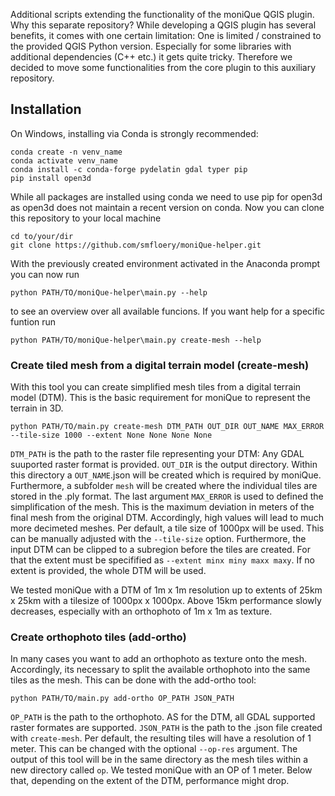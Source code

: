 Additional scripts extending the functionality of the moniQue QGIS plugin. Why this separate repository? While developing a QGIS plugin has several benefits, it comes with one certain limitation: One is limited / constrained to the provided QGIS Python version. Especially for some libraries with additional dependencies (C++ etc.) it gets quite tricky. Therefore we decided to move some functionalities from the core plugin to this auxiliary repository.

## Installation
On Windows, installing via Conda is strongly recommended:
```
conda create -n venv_name
conda activate venv_name
conda install -c conda-forge pydelatin gdal typer pip
pip install open3d
```
While all packages are installed using conda we need to use pip for open3d as open3d does not maintain a recent version on conda. Now you can clone this repository to your local machine
```
cd to/your/dir
git clone https://github.com/smfloery/moniQue-helper.git
```
With the previously created environment activated in the Anaconda prompt you can now run 
```
python PATH/TO/moniQue-helper\main.py --help
```
to see an overview over all available funcions. If you want help for a specific funtion run
```
python PATH/TO/moniQue-helper\main.py create-mesh --help
```

### Create tiled mesh from a digital terrain model (create-mesh)
With this tool you can create simplified mesh tiles from a digital terrain model (DTM). This is the basic requirement for moniQue to represent the terrain in 3D. 
```
python PATH/TO/main.py create-mesh DTM_PATH OUT_DIR OUT_NAME MAX_ERROR --tile-size 1000 --extent None None None None
```

``DTM_PATH`` is the path to the raster file representing your DTM: Any GDAL suuported raster format is provided. ``OUT_DIR`` is the output directory. Within this directory a ``OUT_NAME``.json will be created which is required by moniQue. Furthermore, a subfolder ``mesh`` will be created where the individual tiles are stored in the .ply format.  The last argument ``MAX_ERROR`` is used to defined the simplification of the mesh. This is the maximum deviation in meters of the final mesh from the original DTM. Accordingly, high values will lead to much more decimeted meshes. Per default, a tile size of 1000px will be used. This can be manually adjusted with the ``--tile-size`` option. Furthermore, the input DTM can be clipped to a subregion before the tiles are created. For that the extent must be specifified as ``--extent minx miny maxx maxy``. If no extent is provided, the whole DTM will be used.

We tested moniQue with a DTM of 1m x 1m resolution up to extents of 25km x 25km with a tilesize of 1000px x 1000px. Above 15km performance slowly decreases, especially with an orthophoto of 1m x 1m as texture.

### Create orthophoto tiles (add-ortho)
In many cases you want to add an orthophoto as texture onto the mesh. Accordingly, its necessary to split the available orthophoto into the same tiles as the mesh. This can be done with the add-ortho tool:
```
python PATH/TO/main.py add-ortho OP_PATH JSON_PATH
```
``OP_PATH`` is the path to the orthophoto. AS for the DTM, all GDAL supported raster formates are supported. ``JSON_PATH`` is the path to the .json file created with ``create-mesh``. Per default, the resulting tiles will have a resolution of 1 meter. This can be changed with the optional ``--op-res`` argument. The output of this tool will be in the same directory as the mesh tiles within a new directory called ``op``. We tested moniQue with an OP of 1 meter. Below that, depending on the extent of the DTM, performance might drop.
